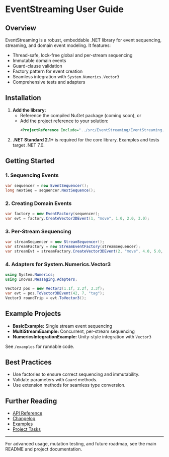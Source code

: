 # EventStreaming User Guide

## Overview
EventStreaming is a robust, embeddable .NET library for event sequencing, streaming, and domain event modeling. It features:
- Thread-safe, lock-free global and per-stream sequencing
- Immutable domain events
- Guard-clause validation
- Factory pattern for event creation
- Seamless integration with `System.Numerics.Vector3`
- Comprehensive tests and adapters

## Installation
1. **Add the library:**
   - Reference the compiled NuGet package (coming soon), or
   - Add the project reference to your solution:
     ```xml
     <ProjectReference Include="../src/EventStreaming/EventStreaming.csproj" />
     ```
2. **.NET Standard 2.1+** is required for the core library. Examples and tests target .NET 7.0.

## Getting Started
### 1. Sequencing Events
```csharp
var sequencer = new EventSequencer();
long nextSeq = sequencer.NextSequence();
```

### 2. Creating Domain Events
```csharp
var factory = new EventFactory(sequencer);
var evt = factory.CreateVector3DEvent(1, "move", 1.0, 2.0, 3.0);
```

### 3. Per-Stream Sequencing
```csharp
var streamSequencer = new StreamSequencer();
var streamFactory = new StreamEventFactory(streamSequencer);
var streamEvt = streamFactory.CreateVector3DEvent(2, "move", 4.0, 5.0, 6.0);
```

### 4. Adapters for System.Numerics.Vector3
```csharp
using System.Numerics;
using Inovus.Messaging.Adapters;

Vector3 pos = new Vector3(1.1f, 2.2f, 3.3f);
var evt = pos.ToVector3DEvent(42, 7, "tag");
Vector3 roundTrip = evt.ToVector3();
```

## Example Projects
- **BasicExample:** Single stream event sequencing
- **MultiStreamExample:** Concurrent, per-stream sequencing
- **NumericsIntegrationExample:** Unity-style integration with `Vector3`

See `/examples` for runnable code.

## Best Practices
- Use factories to ensure correct sequencing and immutability.
- Validate parameters with `Guard` methods.
- Use extension methods for seamless type conversion.

## Further Reading
- [API Reference](API.md)
- [Changelog](../CHANGELOG.md)
- [Examples](../examples/)
- [Project Tasks](../TASK.md)

---

For advanced usage, mutation testing, and future roadmap, see the main README and project documentation.
